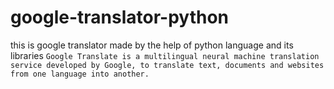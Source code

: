 # google-translator-python
this is google translator made by the help of python language and its libraries ```Google Translate is a multilingual neural machine translation service developed by Google, to translate text, documents and websites from one language into another.```
